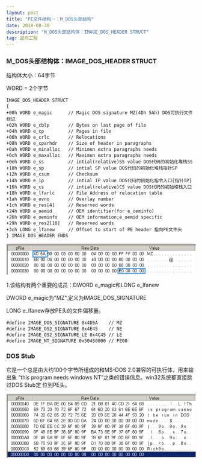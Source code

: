 ```yaml
---
layout: post
title: "PE文件结构一：M_DOS头部结构"
date: 2018-08-30 
description: "M_DOS头部结构体：IMAGE_DOS_HEADER STRUCT"
tag: 逆向工程 
---   
```




###  M_DOS头部结构体：IMAGE_DOS_HEADER STRUCT

结构体大小：64字节

WORD = 2个字节

    IMAGE_DOS_HEADER STRUCT
    { 
    +00h WORD e_magic      // Magic DOS signature MZ(4Dh 5Ah) DOS可执行文件标记 
    +02h WORD e_cblp       // Bytes on last page of file 
    +04h WORD e_cp         // Pages in file 
    +06h WORD e_crlc       // Relocations 
    +08h WORD e_cparhdr    // Size of header in paragraphs 
    +0ah WORD e_minalloc   // Minimun extra paragraphs needs 
    +0ch WORD e_maxalloc   // Maximun extra paragraphs needs 
    +0eh WORD e_ss         // intial(relative)SS value DOS代码的初始化堆栈SS 
    +10h WORD e_sp         // intial SP value DOS代码的初始化堆栈指针SP 
    +12h WORD e_csum       // Checksum 
    +14h WORD e_ip         // intial IP value DOS代码的初始化指令入口[指针IP] 
    +16h WORD e_cs         // intial(relative)CS value DOS代码的初始堆栈入口 
    +18h WORD e_lfarlc     // File Address of relocation table 
    +1ah WORD e_ovno       // Overlay number 
    +1ch WORD e_res[4]     // Reserved words 
    +24h WORD e_oemid      // OEM identifier(for e_oeminfo) 
    +26h WORD e_oeminfo    // OEM information;e_oemid specific 
    +29h WORD e_res2[10]   // Reserved words 
    +3ch LONG e_lfanew     // Offset to start of PE header 指向PE文件头 
    } IMAGE_DOS_HEADER ENDS
	
![](/imag/20180910/MS_DOS.png)

1.该结构有两个重要的成员：DWORD e_magic和LONG e_lfanew

 
 
 DWORD e_magic为"MZ",定义为IMAGE_DOS_SIGNATURE
 
 LONG e_lfanew存放PE头的文件偏移量。

    #define IMAGE_DOS_SIGNATURE 0x4D5A    // MZ 
    #define IMAGE_OS2_SIGNATURE 0x4E45    // NE
    #define IMAGE_OS2_SIGNATURE_LE 0x4C45 // LE 
    #define IMAGE_NT_SIGNATURE 0x50450000 // PE00

###  DOS Stub

它是一个总是由大约100个字节所组成的和MS-DOS 2.0兼容的可执行体，用来输出象
“this program needs windows NT”之类的错误信息。win32系统都直接跳过DOS Stub定
位到PE头。

![](/imag/20180910/DOS_Stub.png)










